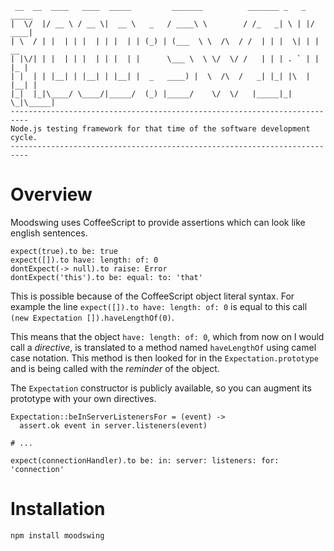      __  __  ____   ____  _____         _______          _______ _   _  _____ 
    |  \/  |/ __ \ / __ \|  __ \   _   / ____\ \        / /_   _| \ | |/ ____|
    | \  / | |  | | |  | | |  | | (_) | (___  \ \  /\  / /  | | |  \| | |  __ 
    | |\/| | |  | | |  | | |  | |      \___ \  \ \/  \/ /   | | | . ` | | |_ |
    | |  | | |__| | |__| | |__| |  _   ____) |  \  /\  /   _| |_| |\  | |__| |
    |_|  |_|\____/ \____/|_____/  (_) |_____/    \/  \/   |_____|_| \_|\_____|
    --------------------------------------------------------------------------
    Node.js testing framework for that time of the software development cycle.
    --------------------------------------------------------------------------

Overview
========

Moodswing uses CoffeeScript to provide assertions which can look like english sentences.

    expect(true).to be: true
    expect([]).to have: length: of: 0
    dontExpect(-> null).to raise: Error
    dontExpect('this').to be: equal: to: 'that'

This is possible because of the CoffeeScript object literal syntax. For example the line ``expect([]).to have: length: of: 0`` is equal to this call ``(new Expectation []).haveLengthOf(0)``.

This means that the object ``have: length: of: 0``, which from now on I would call a _directive_, is translated to a method named ``haveLengthOf`` using camel case notation. This method is then looked for in the ``Expectation.prototype`` and is being called with the _reminder_ of the object.

The ``Expectation`` constructor is publicly available, so you can augment its prototype with your own directives.

    Expectation::beInServerListenersFor = (event) ->
      assert.ok event in server.listeners(event)

    # ...

    expect(connectionHandler).to be: in: server: listeners: for: 'connection'

Installation
============

    npm install moodswing
